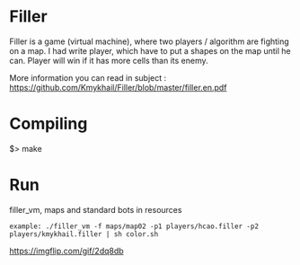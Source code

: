 # Filler
Filler is a game (virtual machine), where two players / algorithm are fighting on a map. I had write player, which have to put a shapes on the map until he can. Player will win if it has more cells than its enemy.

More information you can read in subject : https://github.com/Kmykhail/Filler/blob/master/filler.en.pdf
# Compiling
$> make

# Run
filler_vm, maps and standard bots in resources
```
example: ./filler_vm -f maps/map02 -p1 players/hcao.filler -p2 players/kmykhail.filler | sh color.sh
```

https://imgflip.com/gif/2dq8db
